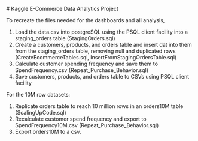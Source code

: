 \# Kaggle E-Commerce Data Analytics Project



To recreate the files needed for the dashboards and all analysis, 

1. Load the data.csv into postgreSQL using the PSQL client facility into a staging\_orders table (StagingOrders.sql)
2. Create a customers, products, and orders table and insert dat into them from the staging\_orders table, removing null and duplicated rows (CreateEcommerceTables.sql, InsertFromStagingOrdersTable.sql)
3. Calculate customer spending frequency and save them to SpendFrequency.csv (Repeat\_Purchase\_Behavior.sql)
4. Save customers, products, and orders table to CSVs using PSQL client facility



For the 10M row datasets:

1. Replicate orders table to reach 10 million rows in an orders10M table (ScalingUpCode.sql)
2. Recalculate customer spend frequency and export to SpendFrequency10M.csv (Repeat\_Purchase\_Behavior.sql)
3. Export orders10M to a csv.
